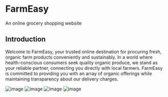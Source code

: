 
# FarmEasy


An online grocery shopping website


## Introduction
Welcome to FarmEasy, your trusted online destination for procuring fresh, organic farm products conveniently and sustainably. In a world where health-conscious consumers seek quality organic produce, we stand as your reliable partner, connecting you directly with local farmers. FarmEasy is committed to providing you with an array of organic offerings while maintaining transparency about our delivery charges.


![image](https://github.com/jitesh-sidhani/FarmEasy-Website-Updated/assets/110370070/d549b06c-dc74-41b9-81e2-2dbc10f370f1)
![image](https://github.com/jitesh-sidhani/FarmEasy-Website-Updated/assets/110370070/73d0c417-12b1-4d1c-96d2-4127f5a07389)
![image](https://github.com/jitesh-sidhani/FarmEasy-Website-Updated/assets/110370070/5530054f-00c3-4cf0-a980-a5502ae83bd4)
![image](https://github.com/jitesh-sidhani/FarmEasy-Website-Updated/assets/110370070/24337ab5-e1cb-4e21-8171-a01a038a03e0)
